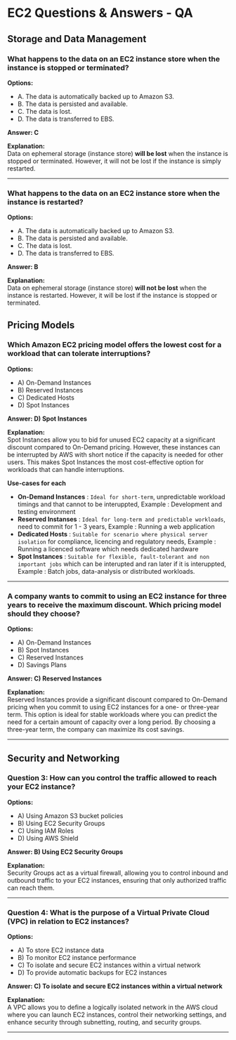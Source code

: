 # EC2 Questions & Answers - QA

## Storage and Data Management

### What happens to the data on an EC2 instance store when the instance is stopped or terminated?

**Options:**
- A. The data is automatically backed up to Amazon S3.
- B. The data is persisted and available.
- C. The data is lost.
- D. The data is transferred to EBS.

**Answer: C**

**Explanation:**  
Data on ephemeral storage (instance store) **will be lost** when the instance is stopped or terminated. However, it will not be lost if the instance is simply restarted.

---

### What happens to the data on an EC2 instance store when the instance is restarted?

**Options:**
- A. The data is automatically backed up to Amazon S3.
- B. The data is persisted and available.
- C. The data is lost.
- D. The data is transferred to EBS.

**Answer: B**

**Explanation:**  
Data on ephemeral storage (instance store) **will not be lost** when the instance is restarted. However, it will be lost if the instance is stopped or terminated.

## Pricing Models

### Which Amazon EC2 pricing model offers the lowest cost for a workload that can tolerate interruptions?

**Options:**
- A) On-Demand Instances
- B) Reserved Instances
- C) Dedicated Hosts
- D) Spot Instances

**Answer: D) Spot Instances**

**Explanation:**  
Spot Instances allow you to bid for unused EC2 capacity at a significant discount compared to On-Demand pricing. However, these instances can be interrupted by AWS with short notice if the capacity is needed for other users. This makes Spot Instances the most cost-effective option for workloads that can handle interruptions.

**Use-cases for each**

- **On-Demand Instances** : `Ideal for short-term`, unpredictable workload timings and that cannot to be interuppted, Example : Development and testing environment
- **Reserved Instanses** : `Ideal for long-term and predictable workloads`, need to commit for 1 - 3 years, Example : Running a web application
- **Dedicated Hosts** : `Suitable for scenario where physical server isolation` for compliance, licencing and regulatory needs, Example : Running a licenced software which needs dedicated hardware
- **Spot Instances** : `Suitable for flexible, fault-tolerant and non important jobs` which can be interupted and ran later if it is interuppted, Example : Batch jobs, data-analysis or distributed workloads.

---

### A company wants to commit to using an EC2 instance for three years to receive the maximum discount. Which pricing model should they choose?

**Options:**
- A) On-Demand Instances
- B) Spot Instances
- C) Reserved Instances
- D) Savings Plans

**Answer: C) Reserved Instances**

**Explanation:**  
Reserved Instances provide a significant discount compared to On-Demand pricing when you commit to using EC2 instances for a one- or three-year term. This option is ideal for stable workloads where you can predict the need for a certain amount of capacity over a long period. By choosing a three-year term, the company can maximize its cost savings.

---

## Security and Networking

### Question 3: How can you control the traffic allowed to reach your EC2 instance?

**Options:**
- A) Using Amazon S3 bucket policies
- B) Using EC2 Security Groups
- C) Using IAM Roles
- D) Using AWS Shield

**Answer: B) Using EC2 Security Groups**

**Explanation:**  
Security Groups act as a virtual firewall, allowing you to control inbound and outbound traffic to your EC2 instances, ensuring that only authorized traffic can reach them.

---

### Question 4: What is the purpose of a Virtual Private Cloud (VPC) in relation to EC2 instances?

**Options:**
- A) To store EC2 instance data
- B) To monitor EC2 instance performance
- C) To isolate and secure EC2 instances within a virtual network
- D) To provide automatic backups for EC2 instances

**Answer: C) To isolate and secure EC2 instances within a virtual network**

**Explanation:**  
A VPC allows you to define a logically isolated network in the AWS cloud where you can launch EC2 instances, control their networking settings, and enhance security through subnetting, routing, and security groups.

---